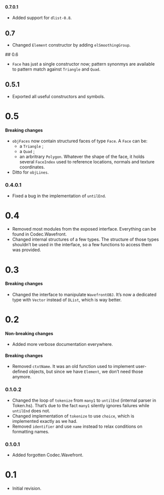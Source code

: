 #### 0.7.0.1

- Added support for `dlist-0.8`.

## 0.7

- Changed `Element` constructor by adding `elSmoothingGroup`.

## 0.6

- `Face` has just a single constructor now; pattern synonmys are available to pattern match against
  `Triangle` and `Quad`.

## 0.5.1

- Exported all useful constructors and symbols.

# 0.5

#### Breaking changes

- `objFaces` now contain structured faces of type `Face`. A `Face` can be:
  * a `Triangle` ;
  * a `Quad` ;
  * an arbritrary `Polygon`.
  Whatever the shape of the face, it holds several `FaceIndex` used to reference locations, normals
  and texture coordinates.
- Ditto for `objLines`.

### 0.4.0.1

- Fixed a bug in the implementation of `untilEnd`.

# 0.4

- Removed most modules from the exposed interface. Everything can be found in Codec.Wavefront.
- Changed internal structures of a few types. The structure of those types shouldn’t be used in the
  interface, so a few functions to access them was provided.

# 0.3

#### Breaking changes

- Changed the interface to manipulate `WavefrontOBJ`. It’s now a dedicated type with `Vector`
  instead of `DList`, which is way better.

# 0.2

#### Non-breaking changes

- Added more verbose documentation everywhere.

#### Breaking changes

- Removed `ctxtName`. It was an old function used to implement user-defined
  objects, but since we have `Element`, we don’t need those anymore.

### 0.1.0.2

- Changed the loop of `tokenize` from `many1` to `untilEnd` (internal parser in Token.hs). That’s
  due to the fact `many1` silently ignores failures while `untilEnd` does not.
- Changed implementation of `tokenize` to use `choice`, which is implemented exactly as we had.
- Removed `identifier` and use `name` instead to relax conditions on formatting names.

### 0.1.0.1

- Added forgotten Codec.Wavefront.

# 0.1

- Initial revision.
